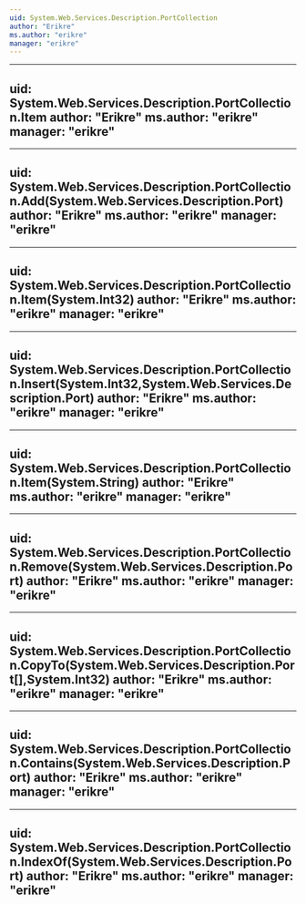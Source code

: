 ```yaml
---
uid: System.Web.Services.Description.PortCollection
author: "Erikre"
ms.author: "erikre"
manager: "erikre"
---
```


---
uid: System.Web.Services.Description.PortCollection.Item
author: "Erikre"
ms.author: "erikre"
manager: "erikre"
---

---
uid: System.Web.Services.Description.PortCollection.Add(System.Web.Services.Description.Port)
author: "Erikre"
ms.author: "erikre"
manager: "erikre"
---

---
uid: System.Web.Services.Description.PortCollection.Item(System.Int32)
author: "Erikre"
ms.author: "erikre"
manager: "erikre"
---

---
uid: System.Web.Services.Description.PortCollection.Insert(System.Int32,System.Web.Services.Description.Port)
author: "Erikre"
ms.author: "erikre"
manager: "erikre"
---

---
uid: System.Web.Services.Description.PortCollection.Item(System.String)
author: "Erikre"
ms.author: "erikre"
manager: "erikre"
---

---
uid: System.Web.Services.Description.PortCollection.Remove(System.Web.Services.Description.Port)
author: "Erikre"
ms.author: "erikre"
manager: "erikre"
---

---
uid: System.Web.Services.Description.PortCollection.CopyTo(System.Web.Services.Description.Port[],System.Int32)
author: "Erikre"
ms.author: "erikre"
manager: "erikre"
---

---
uid: System.Web.Services.Description.PortCollection.Contains(System.Web.Services.Description.Port)
author: "Erikre"
ms.author: "erikre"
manager: "erikre"
---

---
uid: System.Web.Services.Description.PortCollection.IndexOf(System.Web.Services.Description.Port)
author: "Erikre"
ms.author: "erikre"
manager: "erikre"
---
